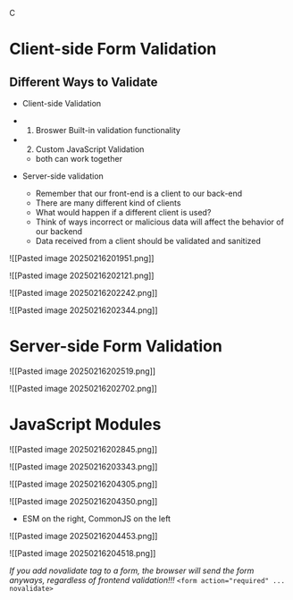 C
# Client-side Form Validation

## Different Ways to Validate
- Client-side Validation
- 1. Broswer Built-in validation functionality
- 2.  Custom JavaScript Validation
	- both can work together

- Server-side validation
	- Remember that our front-end is a client to our back-end
	- There are many different kind of clients
	- What would happen if a different client is used?
	- Think of ways incorrect or malicious data will affect the behavior of our backend
	- Data received from a client should be validated and sanitized


![[Pasted image 20250216201951.png]]

![[Pasted image 20250216202121.png]]

![[Pasted image 20250216202242.png]]

![[Pasted image 20250216202344.png]]



# Server-side Form Validation

![[Pasted image 20250216202519.png]]

![[Pasted image 20250216202702.png]]

# JavaScript Modules

![[Pasted image 20250216202845.png]]

![[Pasted image 20250216203343.png]]

![[Pasted image 20250216204305.png]]

![[Pasted image 20250216204350.png]]
- ESM on the right, CommonJS on the left

![[Pasted image 20250216204453.png]]

![[Pasted image 20250216204518.png]]


*If you add novalidate tag to a form, the browser will send the form anyways, regardless of frontend validation!!!*
`<form action="required" ... novalidate>`
